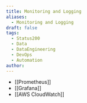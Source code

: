 ```yaml
---
title: Monitoring and Logging
aliases:
  - Monitoring and Logging
draft: false
tags:
  - Status200
  - Data
  - DataEngineering
  - DevOps
  - Automation
author:
---
```

 
- [[Prometheus]]
- [[Grafana]]
- [[AWS CloudWatch]]